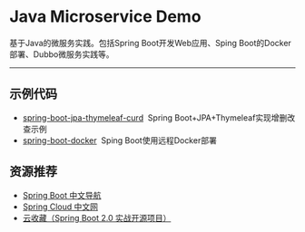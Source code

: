 # Java Microservice Demo
基于Java的微服务实践。包括Spring Boot开发Web应用、Sping Boot的Docker部署、Dubbo微服务实践等。

---

## 示例代码
- [spring-boot-jpa-thymeleaf-curd](spring-boot-jpa-thymeleaf-curd/)&nbsp;&nbsp;Spring Boot+JPA+Thymeleaf实现增删改查示例
- [spring-boot-docker](spring-boot-docker/)&nbsp;&nbsp;Sping Boot使用远程Docker部署

## 资源推荐
- [Spring Boot 中文导航](http://springboot.fun/)
- [Spring Cloud 中文网](https://springcloud.cc/)
- [云收藏（Spring Boot 2.0 实战开源项目）](https://github.com/cloudfavorites/favorites-web)